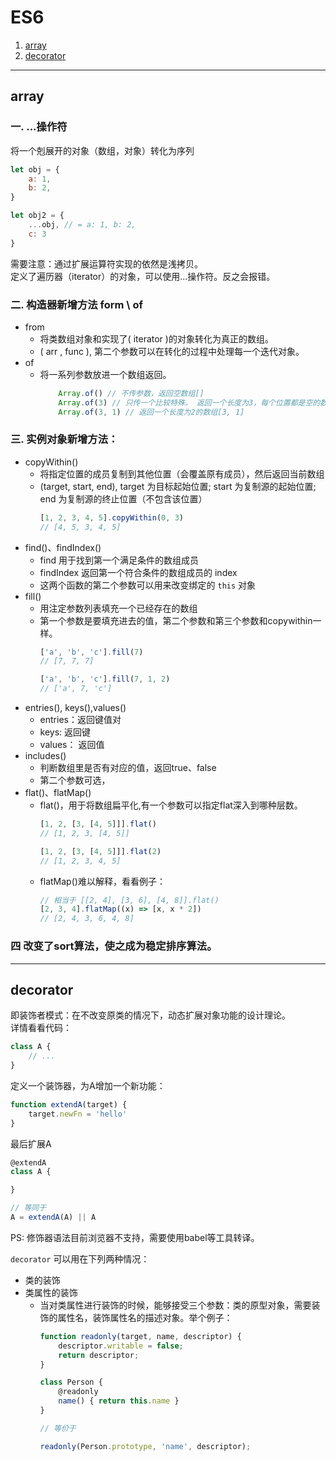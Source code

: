 # ES6

1. [array](#1)
2. [decorator](#2)
---

## <a id="1">array</a>

### 一. ...操作符

将一个剋展开的对象（数组，对象）转化为序列

``` js
let obj = {
    a: 1,
    b: 2,
}

let obj2 = {
    ...obj, // = a: 1, b: 2,
    c: 3
}
```
需要注意：通过扩展运算符实现的依然是浅拷贝。  
定义了遍历器（iterator）的对象，可以使用...操作符。反之会报错。  

### 二. 构造器新增方法 form \ of

* from
    - 将类数组对象和实现了( iterator )的对象转化为真正的数组。
    - ( arr , func ), 第二个参数可以在转化的过程中处理每一个迭代对象。
* of
    - 将一系列参数放进一个数组返回。
        ``` js
            Array.of() // 不传参数，返回空数组[]
            Array.of(3) // 只传一个比较特殊， 返回一个长度为3，每个位置都是空的数组[ , , ]
            Array.of(3, 1) // 返回一个长度为2的数组[3, 1]
        ```

### 三. 实例对象新增方法： 
* copyWithin()
    - 将指定位置的成员复制到其他位置（会覆盖原有成员），然后返回当前数组
    - (target, start, end), target 为目标起始位置; start 为复制源的起始位置; end 为复制源的终止位置（不包含该位置）
        ``` js
        [1, 2, 3, 4, 5].copyWithin(0, 3)
        // [4, 5, 3, 4, 5]
        ```
* find()、findIndex()
    - find 用于找到第一个满足条件的数组成员
    - findIndex 返回第一个符合条件的数组成员的 index 
    - 这两个函数的第二个参数可以用来改变绑定的 `this` 对象
* fill()
    - 用注定参数列表填充一个已经存在的数组
    - 第一个参数是要填充进去的值，第二个参数和第三个参数和copywithin一样。
        ``` js
        ['a', 'b', 'c'].fill(7)
        // [7, 7, 7]

        ['a', 'b', 'c'].fill(7, 1, 2)
        // ['a', 7, 'c']
        ```
* entries(), keys(),values()
    - entries：返回键值对
    - keys: 返回键
    - values： 返回值
* includes()
    - 判断数组里是否有对应的值，返回true、false
    - 第二个参数可选，
* flat()、flatMap()
    - flat()，用于将数组扁平化,有一个参数可以指定flat深入到哪种层数。
        ```js
        [1, 2, [3, [4, 5]]].flat()
        // [1, 2, 3, [4, 5]]

        [1, 2, [3, [4, 5]]].flat(2)
        // [1, 2, 3, 4, 5]
        ```
    - flatMap()难以解释，看看例子：
        ```js
        // 相当于 [[2, 4], [3, 6], [4, 8]].flat()
        [2, 3, 4].flatMap((x) => [x, x * 2])
        // [2, 4, 3, 6, 4, 8]
        ```

### 四 改变了sort算法，使之成为稳定排序算法。

---

## <a id="2">decorator</a>
即装饰者模式：在不改变原类的情况下，动态扩展对象功能的设计理论。  
详情看看代码：
```js
class A {
    // ...
}
```
定义一个装饰器，为A增加一个新功能：
```js
function extendA(target) {
    target.newFn = 'hello'
}
```

最后扩展A
```js
@extendA
class A {

}

// 等同于
A = extendA(A) || A
```

PS: 修饰器语法目前浏览器不支持，需要使用babel等工具转译。  

`decorator` 可以用在下列两种情况：
* 类的装饰
* 类属性的装饰
    - 当对类属性进行装饰的时候，能够接受三个参数：类的原型对象，需要装饰的属性名，装饰属性名的描述对象。举个例子：
        ```js
        function readonly(target, name, descriptor) {
            descriptor.writable = false;
            return descriptor;
        }

        class Person {
            @readonly
            name() { return this.name }
        }

        // 等价于

        readonly(Person.prototype, 'name', descriptor);
        ```